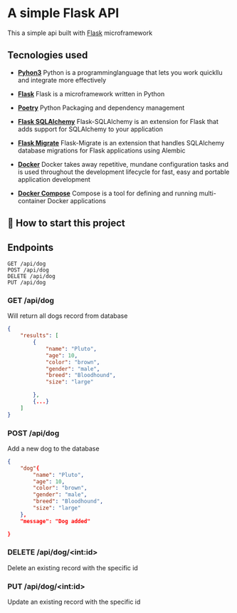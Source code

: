 # A simple Flask API

This a simple api built with [Flask](https://flask.palletsprojects.com/en/2.2.x/) microframework

## Tecnologies used
* **[Pyhon3](https://www.python.org/downloads/)** Python is a programminglanguage that lets you work quickllu and integrate more effectively
* **[Flask](flask.pocoo.org/)** Flask is a microframework written in Python
* **[Poetry](https://python-poetry.org/)** Python Packaging and dependency management
* **[Flask SQLAlchemy](https://flask-sqlalchemy.palletsprojects.com/e)** Flask-SQLAlchemy is an extension for Flask that adds support for SQLAlchemy to your application
* **[Flask Migrate](https://flask-migrate.readthedocs.io/en/latest/)** Flask-Migrate is an extension that handles SQLAlchemy database migrations for Flask applications using Alembic
  
* **[Docker](https://www.docker.com/)** Docker takes away repetitive, mundane configuration tasks and is used throughout the development lifecycle for fast, easy and portable application development 
* **[Docker Compose](https://docs.docker.com/compose/)** Compose is a tool for defining and running multi-container Docker applications

## 🌱 How to start this project

## Endpoints
    GET /api/dog
    POST /api/dog
    DELETE /api/dog
    PUT /api/dog

### GET /api/dog

Will return all dogs record from database

```json
{
    "results": [
        {
            "name": "Pluto",
            "age": 10,
            "color": "brown",
            "gender": "male",
            "breed": "Bloodhound",
            "size": "large"

        },
        {...}
    ]
}
```

### POST /api/dog
Add a new dog to the database

```json
{
    "dog"{
        "name": "Pluto",
        "age": 10,
        "color": "brown",
        "gender": "male",
        "breed": "Bloodhound",
        "size": "large"
    },
    "message": "Dog added"

}
```

### DELETE /api/dog/\<int:id\>
Delete an existing record with the specific id

### PUT /api/dog/\<int:id\>
Update an existing record with the specific id
